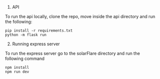 1. API

To run the api locally, clone the repo, move inside the api directory and run the following:

```
pip install -r requirements.txt
python -m flask run
```

2. Running express server

To run the express server go to the solarFlare directory and run the following command
```
npm install 
npm run dev
```
